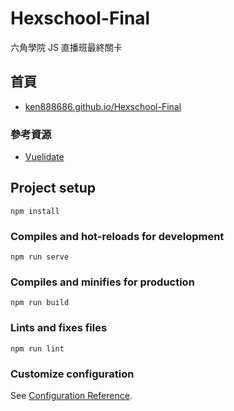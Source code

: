 # Hexschool-Final

六角學院 JS 直播班最終關卡

## 首頁

- [ken888686.github.io/Hexschool-Final](https://ken888686.github.io/Hexschool-Final/)

### 參考資源

- [Vuelidate](https://vuelidate-next.netlify.app)

## Project setup

```
npm install
```

### Compiles and hot-reloads for development

```
npm run serve
```

### Compiles and minifies for production

```
npm run build
```

### Lints and fixes files

```
npm run lint
```

### Customize configuration

See [Configuration Reference](https://cli.vuejs.org/config/).
